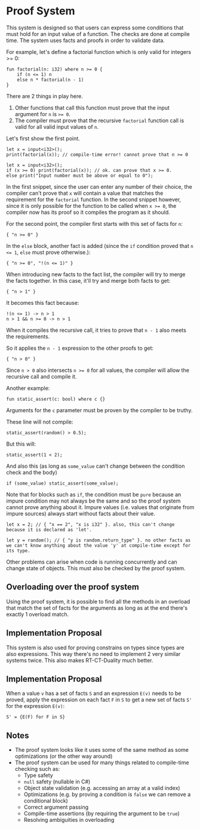 # Proof System
This system is designed so that users can express some conditions that must hold for an input value of a function.
The checks are done at compile time. The system uses facts and proofs in order to validate data.

For example, let's define a factorial function which is only valid for integers >= 0:
```
fun factorial(n: i32) where n >= 0 {
    if (n <= 1) n
    else n * factorial(n - 1)
}
```

There are 2 things in play here. 
1. Other functions that call this function must prove that the input argument for `n` is `>= 0`.
2. The compiler must prove that the recursive `factorial` function call is valid for all valid input values of `n`.


Let's first show the first point.
```
let x = input<i32>();
print(factorial(x)); // compile-time error! cannot prove that n >= 0
```

```
let x = input<i32>();
if (x >= 0) print(factorial(x)); // ok. can prove that x >= 0.
else print("Input number must be above or equal to 0");
```

In the first snippet, since the user can enter any number of their choice, the compiler can't prove that `x` will contain a value that matches the requirement for the `factorial` function.
In the second snippet however, since it is only possible for the function to be called when `x >= 0`, the compiler now has its proof so it compiles the program as it should.


For the second point, the compiler first starts with this set of facts for `n`:
```
{ "n >= 0" }
```
In the `else` block, another fact is added (since the `if` condition proved that `n <= 1`, `else` must prove otherwise.):
```
{ "n >= 0", "!(n <= 1)" }
```
When introducing new facts to the fact list, the compiler will try to merge the facts together. In this case, it'll try and merge both facts to get:
```
{ "n > 1" }
```
It becomes this fact because:
```
!(n <= 1) -> n > 1
n > 1 && n >= 0 -> n > 1
```

When it compiles the recursive call, it tries to prove that `n - 1` also meets the requirements.

So it applies the `n - 1` expression to the other proofs to get:
```
{ "n > 0" }
```
Since `n > 0` also intersects `n >= 0` for all values, the compiler will allow the recursive call and compile it.


Another example:
```
fun static_assert(c: bool) where c {}
```

Arguments for the `c` parameter must be proven by the compiler to be truthy.

These line will not compile:
```
static_assert(random() > 0.5);
```
But this will:
```
static_assert(1 < 2);
```
And also this (as long as `some_value` can't change between the condition check and the body)
```
if (some_value) static_assert(some_value);
```

Note that for blocks such as `if`, the condition must be `pure` because an impure condition may not always be the same and so the proof system cannot prove anything about it. Impure values (i.e. values that originate from impure sources) always start without facts about their value.
```
let x = 2; // { "x == 2", "x is i32" }. also, this can't change because it is declared as 'let'.
```
```
let y = random(); // { "y is random.return_type" }. no other facts as we can't know anything about the value 'y' at compile-time except for its type.
```
Other problems can arise when code is running concurrently and can change state of objects. This must also be checked by the proof system.


## Overloading over the proof system
Using the proof system, it is possible to find all the methods in an overload that match the set of facts for the arguments as long as at the end there's exactly 1 overload match.

## Implementation Proposal
This system is also used for proving constrains on types since types are also expressions. This way there's no need to implement 2 very similar systems twice. This also makes RT-CT-Duality much better.

## Implementation Proposal
When a value `v` has a set of facts `S` and an expression `E(v)` needs to be proved, apply the expression on each fact `F` in `S` to get a new set of facts `S'` for the expression `E(v)`:
```
S' = {E(F) for F in S}
```

## Notes
* The proof system looks like it uses some of the same method as some optimizations (or the other way around)
* The proof system can be used for many things related to compile-time checking such as:
    - Type safety
    - `null` safety (nullable in C#)
    - Object state validation (e.g. accessing an array at a valid index)
    - Optimizations (e.g. by proving a condition is `false` we can remove a conditional block)
    - Correct argument passing
    - Compile-time assertions (by requiring the argument to be `true`)
    - Resolving ambiguities in overloading

